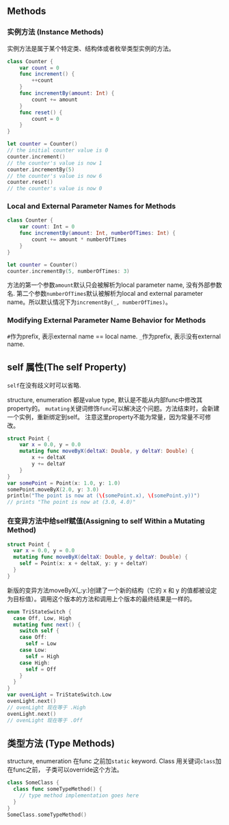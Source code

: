 ## Methods

### 实例方法 (Instance Methods)
实例方法是属于某个特定类、结构体或者枚举类型实例的方法。

```swift
class Counter {
    var count = 0
    func increment() {
        ++count
    }
    func incrementBy(amount: Int) {
        count += amount
    }
    func reset() {
        count = 0
    }
}

let counter = Counter()
// the initial counter value is 0
counter.increment()
// the counter's value is now 1
counter.incrementBy(5)
// the counter's value is now 6
counter.reset()
// the counter's value is now 0
```
### Local and External Parameter Names for Methods

```swift
class Counter {
    var count: Int = 0
    func incrementBy(amount: Int, numberOfTimes: Int) {
        count += amount * numberOfTimes
    }
}

let counter = Counter()
counter.incrementBy(5, numberOfTimes: 3)
```
方法的第一个参数`amount`默认只会被解析为local parameter name, 没有外部参数名. 第二个参数`numberOfTimes`默认被解析为local and external parameter name。所以默认情况下为`incrementBy(_, numberOfTimes)`。

### Modifying External Parameter Name Behavior for Methods

`#`作为prefix, 表示external name == local name.
`_`作为prefix, 表示没有external name.

## self 属性(The self Property)

`self`在没有歧义时可以省略.

structure, enumeration 都是value type, 默认是不能从内部func中修改其property的。
`mutating`关键词修饰`func`可以解决这个问题。方法结束时，会新建一个实例，重新绑定到self。
注意这里property不能为常量，因为常量不可修改。

```swift
struct Point {
    var x = 0.0, y = 0.0
    mutating func moveByX(deltaX: Double, y deltaY: Double) {
        x += deltaX
        y += deltaY
    }
}
var somePoint = Point(x: 1.0, y: 1.0)
somePoint.moveByX(2.0, y: 3.0)
println("The point is now at (\(somePoint.x), \(somePoint.y))")
// prints "The point is now at (3.0, 4.0)"
```

### 在变异方法中给self赋值(Assigning to self Within a Mutating Method)

```swift
struct Point {
  var x = 0.0, y = 0.0
  mutating func moveByX(deltaX: Double, y deltaY: Double) {
    self = Point(x: x + deltaX, y: y + deltaY)
  }
}
```
新版的变异方法moveByX(_:y:)创建了一个新的结构（它的 x 和 y 的值都被设定为目标值）。调用这个版本的方法和调用上个版本的最终结果是一样的。

```swift
enum TriStateSwitch {
  case Off, Low, High
  mutating func next() {
    switch self {
    case Off:
      self = Low
    case Low:
      self = High
    case High:
      self = Off
    }
  }
}
var ovenLight = TriStateSwitch.Low
ovenLight.next()
// ovenLight 现在等于 .High
ovenLight.next()
// ovenLight 现在等于 .Off
```

## 类型方法 (Type Methods)

structure, enumeration 在func 之前加`static` keyword. Class 用关键词`class`加在func之前， 子类可以override这个方法。

```swift
class SomeClass {
  class func someTypeMethod() {
    // type method implementation goes here
  }
}
SomeClass.someTypeMethod()
```

